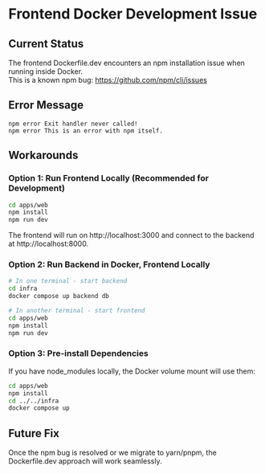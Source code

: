 # Frontend Docker Development Issue

## Current Status
The frontend Dockerfile.dev encounters an npm installation issue when running inside Docker.  
This is a known npm bug: https://github.com/npm/cli/issues

## Error Message
```
npm error Exit handler never called!
npm error This is an error with npm itself.
```

## Workarounds

### Option 1: Run Frontend Locally (Recommended for Development)
```bash
cd apps/web
npm install
npm run dev
```

The frontend will run on http://localhost:3000 and connect to the backend at http://localhost:8000.

### Option 2: Run Backend in Docker, Frontend Locally
```bash
# In one terminal - start backend
cd infra
docker compose up backend db

# In another terminal - start frontend
cd apps/web
npm install
npm run dev
```

### Option 3: Pre-install Dependencies
If you have node_modules locally, the Docker volume mount will use them:
```bash
cd apps/web
npm install
cd ../../infra
docker compose up
```

## Future Fix
Once the npm bug is resolved or we migrate to yarn/pnpm, the Dockerfile.dev approach will work seamlessly.
